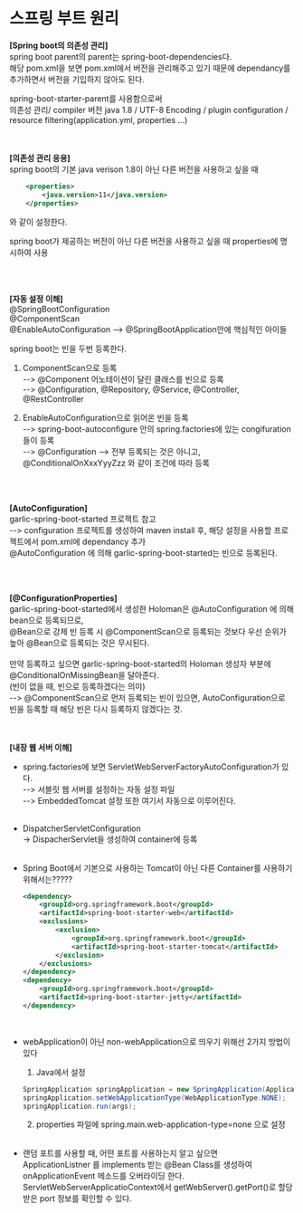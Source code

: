 # 스프링 부트 원리<br>

**[Spring boot의 의존성 관리]** <br>
spring boot parent의 parent는 spring-boot-dependencies다. <br>
해당 pom.xml을 보면 pom.xml에서 버전을 관리해주고 있기 때문에 dependancy를 추가하면서 버전을 기입하지 않아도 된다.

spring-boot-starter-parent를 사용함으로써 <br>
의존성 관리/ compiler 버전 java 1.8 / UTF-8 Encoding / plugin configuration / resource filtering(application.yml, properties ...)
<br><br><br>

**[의존성 관리 응용]** <br>
spring boot의 기본 java verison 1.8이 아닌 다른 버전을 사용하고 싶을 때
~~~xml
    <properties>
        <java.version>11</java.version>
    </properties>
~~~
와 같이 설정한다.

spring boot가 제공하는 버전이 아닌 다른 버전을 사용하고 싶을 때 properties에 명시하여 사용

<br><br>

**[자동 설정 이해]** <br>
@SpringBootConfiguration <br>
@ComponentScan <br>
@EnableAutoConfiguration   --> @SpringBootApplication안에 핵심적인 아이들 <br>

spring boot는 빈을 두번 등록한다. 
1) ComponentScan으로 등록 <br>
--> @Component 어노테이션이 달린 클래스를 빈으로 등록 <br>
--> @Configuration, @Repository, @Service, @Controller, @RestController

2) EnableAutoConfiguration으로 읽어온 빈을 등록 <br>
--> spring-boot-autoconfigure 안의 spring.factories에 있는 congifuration 들이 등록 <br>
--> @Configuration
--> 전부 등록되는 것은 아니고, @ConditionalOnXxxYyyZzz 와 같이 조건에 따라 등록 <br>

<br><br>

**[AutoConfiguration]** <br>
garlic-spring-boot-started 프로젝트 참고 <br>
--> configuration 프로젝트를 생성하여 maven install 후, 해당 설정을 사용할 프로젝트에서 pom.xml에 dependancy 추가 <br>
@AutoConfiguration 에 의해 garlic-spring-boot-started는 빈으로 등록된다.

<br><br>

**[@ConfigurationProperties]** <br>
garlic-spring-boot-started에서 생성한 Holoman은 @AutoConfiguration 에 의해 bean으로 등록되므로, <br>
@Bean으로 강제 빈 등록 시 @ComponentScan으로 등록되는 것보다 우선 순위가 높아 @Bean으로 등록되는 것은 무시된다. <br> <br>
만약 등록하고 싶으면 garlic-spring-boot-started의 Holoman 생성자 부분에 @ConditionalOnMissingBean을 달아준다. <br> (빈이 없을 때, 빈으로 등록하겠다는 의미) <br>
--> @ComponentScan으로 먼저 등록되는 빈이 있으면, AutoConfiguration으로 빈을 등록할 때 해당 빈은 다시 등록하지 않겠다는 것. <br>
<br><br>


**[내장 웹 서버 이해]** <br>
* spring.factories에 보면 ServletWebServerFactoryAutoConfiguration가 있다. <br>
    --> 서블릿 웹 서버를 설정하는 자동 설정 파일 <br>
    --> EmbeddedTomcat 설정 또한 여기서 자동으로 이루어진다. <br> <br>

* DispatcherServletConfiguration <br>
    -> DispacherServlet을 생성하여 container에 등록 <br> <br>

* Spring Boot에서 기본으로 사용하는 Tomcat이 아닌 다른 Container를 사용하기 위해서는????? <br>
    ~~~xml
    <dependency>
        <groupId>org.springframework.boot</groupId>
        <artifactId>spring-boot-starter-web</artifactId>
        <exclusions>
            <exclusion>
                <groupId>org.springframework.boot</groupId>
                <artifactId>spring-boot-starter-tomcat</artifactId>
            </exclusion>
        </exclusions>
    </dependency>
    <dependency>
        <groupId>org.springframework.boot</groupId>
        <artifactId>spring-boot-starter-jetty</artifactId>
    </dependency>
    ~~~
<br>

* webApplication이 아닌 non-webApplication으로 띄우기 위해선 2가지 방법이 있다 <br>
    1) Java에서 설정
    ~~~java
    SpringApplication springApplication = new SpringApplication(Application.class); 
    springApplication.setWebApplicationType(WebApplicationType.NONE);
    springApplication.run(args);
    ~~~

    2) properties 파일에 spring.main.web-application-type=none 으로 설정 <br> <br>


* 랜덤 포트를 사용할 때, 어떤 포트를 사용하는지 알고 싶으면 <br>
ApplicationListner<ServletWebServerInitializedEvent> 를 implements 받는 @Bean Class를 생성하여 onApplicationEvent 메소드를 오버라이딩 한다. <br>
ServletWebServerApplicatioContext에서 getWebServer().getPort()로 할당받은 port 정보를 확인할 수 있다. <br>
